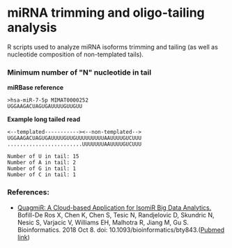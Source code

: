 # miRNA trimming and oligo-tailing analysis
R scripts used to analyze miRNA isoforms trimming and tailing (as well as nucleotide composition of non-templated tails).

### Minimum number of "N" nucleotide in tail

**miRBase reference**
```
>hsa-miR-7-5p MIMAT0000252
UGGAAGACUAGUGAUUUUGUUGUU
```

**Example long tailed read**
```
<--templated-----------><--non-templated-->
UGGAAGACUAGUGAUUUUGUUGUUUUUUUUUAAUUUUGUCUUU
........................UUUUUUUAAUUUUGUCUUU

Number of U in tail: 15
Number of A in tail: 2
Number of G in tail: 1
Number of C in tail: 1
```

### References:
* [QuagmiR: A Cloud-based Application for IsomiR Big Data Analytics.](https://academic.oup.com/bioinformatics/advance-article/doi/10.1093/bioinformatics/bty843/5123434)
Bofill-De Ros X, Chen K, Chen S, Tesic N, Randjelovic D, Skundric N, Nesic S, Varjacic V, Williams EH, Malhotra R, Jiang M, Gu S. Bioinformatics. 2018 Oct 8. doi: 10.1093/bioinformatics/bty843.([Pubmed link](https://www.ncbi.nlm.nih.gov/pubmed/30295744))

